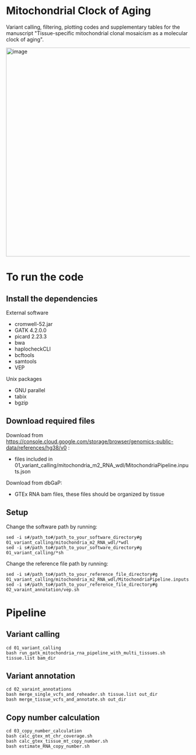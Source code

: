# Mitochondrial Clock of Aging
Variant calling, filtering, plotting codes and supplementary tables for the manuscript "Tissue-specific mitochondrial clonal mosaicism as a molecular clock of aging".

<img width="571" alt="image" src="https://github.com/xlilab/mitoclock/assets/7442902/c7c6fa6e-4645-42de-91bf-be169917be8d">

# To run the code
## Install the dependencies
External software
- cromwell-52.jar
- GATK 4.2.0.0
- picard 2.23.3
- bwa
- haplocheckCLI
- bcftools
- samtools
- VEP

Unix packages
- GNU parallel
- tabix
- bgzip

## Download required files
Download from https://console.cloud.google.com/storage/browser/genomics-public-data/references/hg38/v0 :
- files included in 01_variant_calling/mitochondria_m2_RNA_wdl/MitochondriaPipeline.inputs.json

Download from dbGaP:
- GTEx RNA bam files, these files should be organized by tissue

## Setup
Change the software path by running:
```
sed -i s#/path_to#/path_to_your_software_directory#g 01_variant_calling/mitochondria_m2_RNA_wdl/*wdl
sed -i s#/path_to#/path_to_your_software_directory#g 01_variant_calling/*sh
```
Change the reference file path by running:
```
sed -i s#/path_to#/path_to_your_reference_file_directory#g 01_variant_calling/mitochondria_m2_RNA_wdl/MitochondriaPipeline.inputs.json
sed -i s#/path_to#/path_to_your_reference_file_directory#g 02_varaint_annotation/vep.sh
```

# Pipeline
## Variant calling
```
cd 01_variant_calling
bash run_gatk_mitochondria_rna_pipeline_with_multi_tissues.sh tissue.list bam_dir
```
## Variant annotation
```
cd 02_varaint_annotations
bash merge_single_vcfs_and_reheader.sh tissue.list out_dir
bash merge_tissue_vcfs_and_annotate.sh out_dir
```
## Copy number calculation
```
cd 03_copy_number_calculation
bash calc_gtex_mt_chr_coverage.sh
bash calc_gtex_tissue_mt_copy_number.sh
bash estimate_RNA_copy_number.sh
```